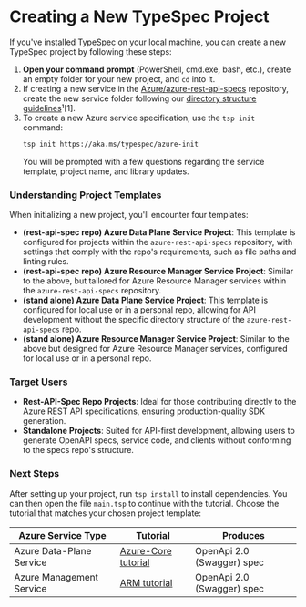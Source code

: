 # Creating a New TypeSpec Project

If you've installed TypeSpec on your local machine, you can create a new TypeSpec project by following these steps:

1. **Open your command prompt** (PowerShell, cmd.exe, bash, etc.), create an empty folder for your new project, and `cd` into it.
2. If creating a new service in the [Azure/azure-rest-api-specs](https://github.com/Azure/azure-rest-api-specs) repository, create the new service folder following our [directory structure guidelines](https://github.com/Azure/azure-rest-api-specs/blob/main/documentation/typespec-structure-guidelines.md)¹[1].
3. To create a new Azure service specification, use the `tsp init` command:
   ```bash
   tsp init https://aka.ms/typespec/azure-init
   ```
   You will be prompted with a few questions regarding the service template, project name, and library updates.

### Understanding Project Templates

When initializing a new project, you'll encounter four templates:

- **(rest-api-spec repo) Azure Data Plane Service Project**: This template is configured for projects within the `azure-rest-api-specs` repository, with settings that comply with the repo's requirements, such as file paths and linting rules.
- **(rest-api-spec repo) Azure Resource Manager Service Project**: Similar to the above, but tailored for Azure Resource Manager services within the `azure-rest-api-specs` repository.
- **(stand alone) Azure Data Plane Service Project**: This template is configured for local use or in a personal repo, allowing for API development without the specific directory structure of the `azure-rest-api-specs` repo.
- **(stand alone) Azure Resource Manager Service Project**: Similar to the above but designed for Azure Resource Manager services, configured for local use or in a personal repo.

### Target Users

- **Rest-API-Spec Repo Projects**: Ideal for those contributing directly to the Azure REST API specifications, ensuring production-quality SDK generation.
- **Standalone Projects**: Suited for API-first development, allowing users to generate OpenAPI specs, service code, and clients without conforming to the specs repo's structure.

### Next Steps

After setting up your project, run `tsp install` to install dependencies. You can then open the file `main.tsp` to continue with the tutorial. Choose the tutorial that matches your chosen project template:

| Azure Service Type       | Tutorial                                      | Produces                   |
| ------------------------ | --------------------------------------------- | -------------------------- |
| Azure Data-Plane Service | [Azure-Core tutorial](azure-core/step01)      | OpenApi 2.0 (Swagger) spec |
| Azure Management Service | [ARM tutorial](azure-resource-manager/step00) | OpenApi 2.0 (Swagger) spec |
